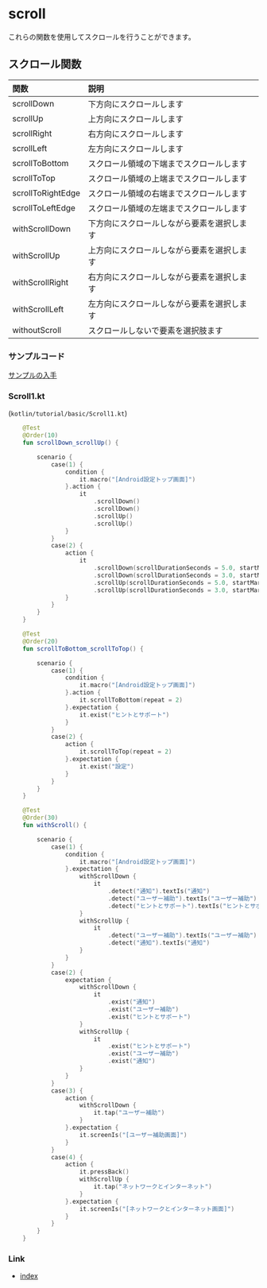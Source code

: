 # scroll

これらの関数を使用してスクロールを行うことができます。

## スクロール関数

| 関数                | 説明                    |
|:------------------|:----------------------|
| scrollDown        | 下方向にスクロールします          |
| scrollUp          | 上方向にスクロールします          |
| scrollRight       | 右方向にスクロールします          |
| scrollLeft        | 左方向にスクロールします          |
| scrollToBottom    | スクロール領域の下端までスクロールします  |
| scrollToTop       | スクロール領域の上端までスクロールします  |
| scrollToRightEdge | スクロール領域の右端までスクロールします  |
| scrollToLeftEdge  | スクロール領域の左端までスクロールします  |
| withScrollDown    | 下方向にスクロールしながら要素を選択します |
| withScrollUp      | 上方向にスクロールしながら要素を選択します |
| withScrollRight   | 右方向にスクロールしながら要素を選択します |
| withScrollLeft    | 左方向にスクロールしながら要素を選択します |
| withoutScroll     | スクロールしないで要素を選択肢ます     |

### サンプルコード

[サンプルの入手](../../../getting_samples_ja.md)

### Scroll1.kt

(`kotlin/tutorial/basic/Scroll1.kt`)

```kotlin
    @Test
    @Order(10)
    fun scrollDown_scrollUp() {

        scenario {
            case(1) {
                condition {
                    it.macro("[Android設定トップ画面]")
                }.action {
                    it
                        .scrollDown()
                        .scrollDown()
                        .scrollUp()
                        .scrollUp()
                }
            }
            case(2) {
                action {
                    it
                        .scrollDown(scrollDurationSeconds = 5.0, startMarginRatio = 0.1)
                        .scrollDown(scrollDurationSeconds = 3.0, startMarginRatio = 0.3)
                        .scrollUp(scrollDurationSeconds = 5.0, startMarginRatio = 0.1)
                        .scrollUp(scrollDurationSeconds = 3.0, startMarginRatio = 0.3)
                }
            }
        }
    }

    @Test
    @Order(20)
    fun scrollToBottom_scrollToTop() {

        scenario {
            case(1) {
                condition {
                    it.macro("[Android設定トップ画面]")
                }.action {
                    it.scrollToBottom(repeat = 2)
                }.expectation {
                    it.exist("ヒントとサポート")
                }
            }
            case(2) {
                action {
                    it.scrollToTop(repeat = 2)
                }.expectation {
                    it.exist("設定")
                }
            }
        }
    }

    @Test
    @Order(30)
    fun withScroll() {

        scenario {
            case(1) {
                condition {
                    it.macro("[Android設定トップ画面]")
                }.expectation {
                    withScrollDown {
                        it
                            .detect("通知").textIs("通知")
                            .detect("ユーザー補助").textIs("ユーザー補助")
                            .detect("ヒントとサポート").textIs("ヒントとサポート")
                    }
                    withScrollUp {
                        it
                            .detect("ユーザー補助").textIs("ユーザー補助")
                            .detect("通知").textIs("通知")
                    }
                }
            }
            case(2) {
                expectation {
                    withScrollDown {
                        it
                            .exist("通知")
                            .exist("ユーザー補助")
                            .exist("ヒントとサポート")
                    }
                    withScrollUp {
                        it
                            .exist("ヒントとサポート")
                            .exist("ユーザー補助")
                            .exist("通知")
                    }
                }
            }
            case(3) {
                action {
                    withScrollDown {
                        it.tap("ユーザー補助")
                    }
                }.expectation {
                    it.screenIs("[ユーザー補助画面]")
                }
            }
            case(4) {
                action {
                    it.pressBack()
                    withScrollUp {
                        it.tap("ネットワークとインターネット")
                    }
                }.expectation {
                    it.screenIs("[ネットワークとインターネット画面]")
                }
            }
        }
    }
```

### Link

- [index](../../../../index_ja.md)

